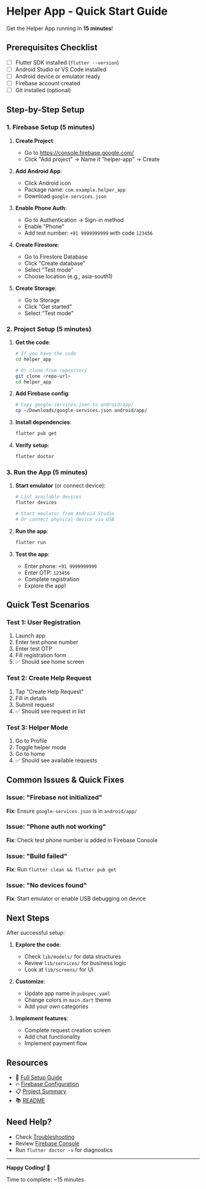 # Helper App - Quick Start Guide

Get the Helper App running in **15 minutes**!

## Prerequisites Checklist

- [ ] Flutter SDK installed (`flutter --version`)
- [ ] Android Studio or VS Code installed
- [ ] Android device or emulator ready
- [ ] Firebase account created
- [ ] Git installed (optional)

## Step-by-Step Setup

### 1. Firebase Setup (5 minutes)

1. **Create Project**:
   - Go to https://console.firebase.google.com/
   - Click "Add project" → Name it "helper-app" → Create

2. **Add Android App**:
   - Click Android icon
   - Package name: `com.example.helper_app`
   - Download `google-services.json`

3. **Enable Phone Auth**:
   - Go to Authentication → Sign-in method
   - Enable "Phone"
   - Add test number: `+91 9999999999` with code `123456`

4. **Create Firestore**:
   - Go to Firestore Database
   - Click "Create database"
   - Select "Test mode"
   - Choose location (e.g., asia-south1)

5. **Create Storage**:
   - Go to Storage
   - Click "Get started"
   - Select "Test mode"

### 2. Project Setup (5 minutes)

1. **Get the code**:
   ```bash
   # If you have the code
   cd helper_app
   
   # Or clone from repository
   git clone <repo-url>
   cd helper_app
   ```

2. **Add Firebase config**:
   ```bash
   # Copy google-services.json to android/app/
   cp ~/Downloads/google-services.json android/app/
   ```

3. **Install dependencies**:
   ```bash
   flutter pub get
   ```

4. **Verify setup**:
   ```bash
   flutter doctor
   ```

### 3. Run the App (5 minutes)

1. **Start emulator** (or connect device):
   ```bash
   # List available devices
   flutter devices
   
   # Start emulator from Android Studio
   # Or connect physical device via USB
   ```

2. **Run the app**:
   ```bash
   flutter run
   ```

3. **Test the app**:
   - Enter phone: `+91 9999999999`
   - Enter OTP: `123456`
   - Complete registration
   - Explore the app!

## Quick Test Scenarios

### Test 1: User Registration
1. Launch app
2. Enter test phone number
3. Enter test OTP
4. Fill registration form
5. ✅ Should see home screen

### Test 2: Create Help Request
1. Tap "Create Help Request"
2. Fill in details
3. Submit request
4. ✅ Should see request in list

### Test 3: Helper Mode
1. Go to Profile
2. Toggle helper mode
3. Go to home
4. ✅ Should see available requests

## Common Issues & Quick Fixes

### Issue: "Firebase not initialized"
**Fix**: Ensure `google-services.json` is in `android/app/`

### Issue: "Phone auth not working"
**Fix**: Check test phone number is added in Firebase Console

### Issue: "Build failed"
**Fix**: Run `flutter clean && flutter pub get`

### Issue: "No devices found"
**Fix**: Start emulator or enable USB debugging on device

## Next Steps

After successful setup:

1. **Explore the code**:
   - Check `lib/models/` for data structures
   - Review `lib/services/` for business logic
   - Look at `lib/screens/` for UI

2. **Customize**:
   - Update app name in `pubspec.yaml`
   - Change colors in `main.dart` theme
   - Add your own categories

3. **Implement features**:
   - Complete request creation screen
   - Add chat functionality
   - Implement payment flow

## Resources

- 📖 [Full Setup Guide](SETUP_GUIDE.md)
- 🔥 [Firebase Configuration](FIREBASE_CONFIG.md)
- 📋 [Project Summary](PROJECT_SUMMARY.md)
- 📚 [README](README.md)

## Need Help?

- Check [Troubleshooting](SETUP_GUIDE.md#troubleshooting)
- Review [Firebase Console](https://console.firebase.google.com/)
- Run `flutter doctor -v` for diagnostics

---

**Happy Coding! 🚀**

Time to complete: ~15 minutes
